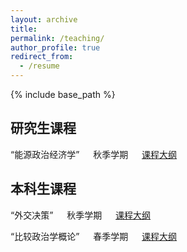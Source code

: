 ```yaml
---
layout: archive
title: 
permalink: /teaching/
author_profile: true
redirect_from:
  - /resume
---
```


{% include base_path %}

## 研究生课程
“能源政治经济学” &emsp; 秋季学期 &emsp; [课程大纲](http://sym915.github.io/files/Syllabus_Political_Economy_of_Energy.pdf)

## 本科生课程
“外交决策” &emsp; 秋季学期 &emsp; [课程大纲](http://sym915.github.io/files/Syllabus_Foreign_Policy_Decision_Making.pdf)

“比较政治学概论” &emsp; 春季学期 &emsp; [课程大纲](http://sym915.github.io/files/Syllabus_Introduction_to_Comparative_Politics.pdf)
